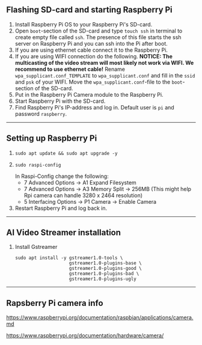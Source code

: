 ## Flashing SD-card and starting Raspberry Pi
1. Install Raspberry Pi OS to your Raspberry Pi's SD-card.
1. Open `boot`-section of the SD-card and type `touch ssh` in terminal to create empty file called `ssh`. The presence of this file starts the ssh server on Raspberry Pi and you can ssh into the Pi after boot.
1. If you are using ethernet cable connect it to the Raspberry Pi.
1. If you are using WIFI connection do the following. **NOTICE: The multicasting of the video stream will most likely not work via WIFI. We recommend to use ethernet cable!** Rename `wpa_supplicant.conf_TEMPLATE` to `wpa_supplicant.conf` and fill in the `ssid` and `psk` of your WIFI. Move the `wpa_supplicant.conf`-file to the `boot`-section of the SD-card.
1. Put in the Raspberry Pi Camera module to the Raspberry Pi.
1. Start Raspberry Pi with the SD-card.
1. Find Raspberry Pi's IP-address and log in. Default user is `pi` and password `raspberry`.

---
## Setting up Raspberry Pi
1. 
    ```
    sudo apt update && sudo apt upgrade -y
    ```
2. 
    ```
    sudo raspi-config
    ```
    In Raspi-Config change the following:
    - 7 Advanced Options -> A1 Expand Filesystem
    - 7 Advanced Options -> A3 Memory Split -> 256MB (This might help Rpi camera can handle 3280 x 2464 resolution)
    - 5 Interfacing Options -> P1 Camera -> Enable Camera
3. Restart Raspberry Pi and log back in.

---

## AI Video Streamer installation
1.  Install Gstreamer
    ```
    sudo apt install -y gstreamer1.0-tools \
                        gstreamer1.0-plugins-base \
                        gstreamer1.0-plugins-good \
                        gstreamer1.0-plugins-bad \
                        gstreamer1.0-plugins-ugly
    ```

---
## Rapsberry Pi camera info
https://www.raspberrypi.org/documentation/raspbian/applications/camera.md

https://www.raspberrypi.org/documentation/hardware/camera/